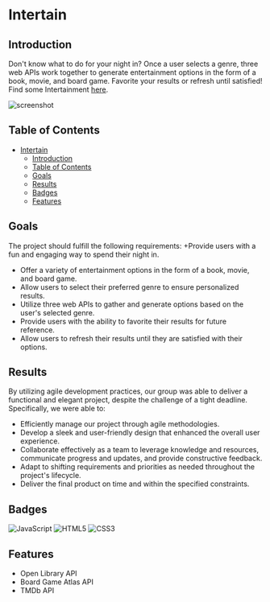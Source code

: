 # Intertain

## Introduction

Don't know what to do for your night in? Once a user selects a genre, three web APIs work together to generate entertainment options in the form of a book, movie, and board game. Favorite your results or refresh until satisfied! Find some Intertainment [here](https://nw-bootcamp-team1.github.io/Night-In/home-page/index).

![screenshot](./assets/Homepage.png)

## Table of Contents
- [Intertain](#intertain)
  - [Introduction](#introduction)
  - [Table of Contents](#table-of-contents)
  - [Goals](#goals)
  - [Results](#results)
  - [Badges](#badges)
  - [Features](#features)

## Goals

The project should fulfill the following requirements:
+Provide users with a fun and engaging way to spend their night in.
+ Offer a variety of entertainment options in the form of a book, movie, and board game.
+ Allow users to select their preferred genre to ensure personalized results.
+ Utilize three web APIs to gather and generate options based on the user's selected genre.
+ Provide users with the ability to favorite their results for future reference.
+ Allow users to refresh their results until they are satisfied with their options.

## Results

By utilizing agile development practices, our group was able to deliver a functional and elegant project, despite the challenge of a tight deadline. Specifically, we were able to:
+ Efficiently manage our project through agile methodologies.
+ Develop a sleek and user-friendly design that enhanced the overall user experience.
+ Collaborate effectively as a team to leverage knowledge and resources, communicate progress and updates, and provide constructive feedback.
+ Adapt to shifting requirements and priorities as needed throughout the project's lifecycle.
+ Deliver the final product on time and within the specified constraints.

## Badges

![JavaScript](https://img.shields.io/badge/javascript-%23323330.svg?style=for-the-badge&logo=javascript&logoColor=%23F7DF1E)
![HTML5](https://img.shields.io/badge/html5-%23E34F26.svg?style=for-the-badge&logo=html5&logoColor=white)
![CSS3](https://img.shields.io/badge/css3-%231572B6.svg?style=for-the-badge&logo=css3&logoColor=white)

## Features

+ Open Library API
+ Board Game Atlas API
+ TMDb API
